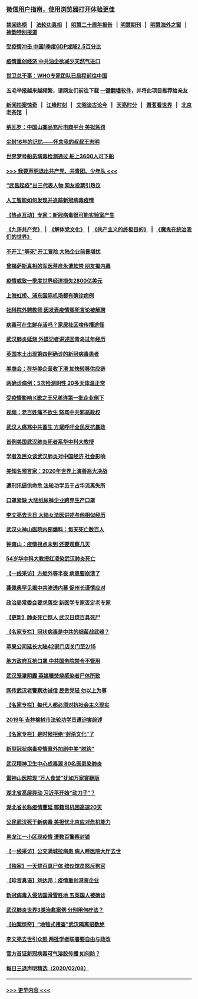 ### [微信用户指南，使用浏览器打开体验更佳](https://github.com/gfw-breaker/banned-news1/blob/master/indexes/wechat-guide.md?t=0)
#### [禁闻热榜](热点新闻.md?t=0)  &nbsp;&nbsp;|&nbsp;&nbsp; [法轮功真相](https://github.com/gfw-breaker/truth/blob/master/README.md?t=0) &nbsp;&nbsp;|&nbsp;&nbsp; [明慧二十周年报告](https://github.com/gfw-breaker/mh-reports/blob/master/README.md?t=0) &nbsp;&nbsp;|&nbsp;&nbsp;[明慧期刊](https://github.com/gfw-breaker/mh-qikan) &nbsp;&nbsp;|&nbsp;&nbsp; [明慧海外之窗](https://github.com/gfw-breaker/mh-news/blob/master/README.md?t=0) &nbsp;&nbsp;|&nbsp;&nbsp; [神韵特别报道](https://github.com/gfw-breaker/mh-news/blob/master/shenyun.md?t=0)
#### [受疫情冲击 中国1季度GDP或降2.5百分比](../pages/nsc413/n11856571.md?t=02100711) 
#### [疫情重创经济 中共油企欲减少天然气进口](../pages/nsc413/n11856437.md?t=02100711) 
#### [世卫总干事：WHO专家团队已启程前往中国](../pages/nsc413/n11856612.md?t=02100711) 
#### 五毛举报越来越频繁，请网友们前往下载 [一键翻墙软件](https://github.com/gfw-breaker/ssr-accounts)，并将此项目推荐给亲友
#### [新闻拍案惊奇](https://github.com/gfw-breaker/banned-news1/blob/master/pages/link4.md) &nbsp;&nbsp;|&nbsp;&nbsp; [江峰时刻](https://github.com/gfw-breaker/banned-news1/blob/master/pages/link4.md) &nbsp;&nbsp;|&nbsp;&nbsp; [文昭谈古论今](https://github.com/gfw-breaker/banned-news1/blob/master/pages/link4.md) &nbsp;&nbsp;|&nbsp;&nbsp; [天亮时分](https://github.com/gfw-breaker/banned-news1/blob/master/pages/link4.md) &nbsp;&nbsp;|&nbsp;&nbsp; [萧茗看世界](https://github.com/gfw-breaker/banned-news1/blob/master/pages/link4.md) &nbsp;&nbsp;|&nbsp;&nbsp; [北京老茶馆](https://github.com/gfw-breaker/banned-news1/blob/master/pages/link4.md) &nbsp;&nbsp;|&nbsp;&nbsp; 
#### [纳瓦罗：中国山寨品充斥电商平台 美拟惩罚](../pages/nsc413/n11856440.md?t=02100711) 
#### [尘封16年的记忆——怀念我的叔叔王志明](../pages/nsc413/n11856459.md?t=02100711) 
#### [世界梦号船员病毒检测通过 船上3600人可下船](../pages/nsc413/n11856520.md?t=02100711) 
#### [>>> 我要声明退出共产党、共青团、少年队 <<<](https://github.com/begood0513/goodnews/blob/master/quit/letter.md) 
#### [“武昌起疫”出三代表人物 网友投票引热议](../pages/nsc413/n11856402.md?t=02100711) 
#### [人工智能如何发现并追踪新冠病毒疫情](../pages/nsc413/n11856398.md?t=02100711) 
#### [【热点互动】专家：新冠病毒很可能实验室产生](../pages/nsc413/n11856378.md?t=02100711) 
#### [《九评共产党》](https://github.com/begood0513/9ping.md/blob/master/README.md) &nbsp;|&nbsp; [《解体党文化》](../../../../jtdwh.md/blob/master/README.md)  &nbsp;|&nbsp; [《共产主义的终极目的》](../../../../gczydzjmd.md/blob/master/README.md) &nbsp;|&nbsp; [《魔鬼在统治我们的世界》](../../../../mgztzwmdsj.md/blob/master/README.md) 
#### [不开工“等死”开工冒险 大陆企业前景堪忧](../pages/nsc413/n11856312.md?t=02100711) 
#### [曾揭萨斯真相的军医蒋彦永遭软禁 朋友揭内幕](../pages/nsc413/n11856342.md?t=02100711) 
#### [疫情或致一季度世界经济损失2800亿美元](../pages/nsc413/n11855639.md?t=02100711) 
#### [上海虹桥、浦东国际机场都有确诊病例](../pages/nsc413/n11856262.md?t=02100711) 
#### [社科院外聘教师 因发表疫情冤死言论被解聘](../pages/nsc413/n11856129.md?t=02100711) 
#### [病毒可在生鲜存活吗？家居社区啥传播途径](../pages/nsc413/n11856279.md?t=02100711) 
#### [武汉肺炎延烧 外媒记者讲述回青岛过年经历](../pages/nsc413/n11856159.md?t=02100711) 
#### [英国本土出现第四例确诊的新冠病毒患者](../pages/nsc413/n11855930.md?t=02100711) 
#### [美商会：在华美企营收下滑 加快转移供应链](../pages/nsc413/n11855334.md?t=02100711) 
#### [两确诊病例：5次检测阴性 20多天体温正常](../pages/nsc413/n11855576.md?t=02100711) 
#### [受疫情影响 K歌之王兄弟连第一批企业倒下](../pages/nsc413/n11855001.md?t=02100711) 
#### [视频：老百姓痛不欲生 怒骂中共邪恶政权](../pages/nsc413/n11855080.md?t=02100711) 
#### [武汉人痛骂中共畜生 方斌呼吁全民反抗暴政](../pages/nsc413/n11855386.md?t=02100711) 
#### [首例美国武汉肺炎死者系华中科大教授](../pages/nsc413/n11855500.md?t=02100711) 
#### [学者及民众谈武汉肺炎对中国经济 社会影响](../pages/nsc413/n11855475.md?t=02100711) 
#### [美知名预言家：2020年世界上演善恶大决战](../pages/nsc413/n11855418.md?t=02100711) 
#### [遭刑讯逼供命危 法轮功学员于占华流离失所](../pages/nsc413/n11853979.md?t=02100711) 
#### [口罩紧缺 大陆纸尿裤企业跨界生产口罩](../pages/nsc413/n11854879.md?t=02100711) 
#### [李文亮去世日 大陆女法医讲述与他相似经历](../pages/nsc413/n11855213.md?t=02100711) 
#### [武汉火神山医院内部爆料：每天死亡数百人](../pages/nsc413/n11855017.md?t=02100711) 
#### [钟南山：疫情拐点未到 还要观察几天](../pages/nsc413/n11854504.md?t=02100711) 
#### [54岁华中科大教授红凌染武汉肺炎死亡](../pages/nsc413/n11854889.md?t=02100711) 
#### [【一线采访】方舱外等半夜 病患要崩溃了](../pages/nsc413/n11854786.md?t=02100711) 
#### [蓬佩奥罕见揭中共渗透内幕 促州长谨慎应对](../pages/nsc413/n11854685.md?t=02100711) 
#### [政治局常委会要求落空 新医学专家否定老专家](../pages/nsc413/n11852540.md?t=02100711) 
#### [【更新】肺炎死亡惊人 武汉日烧百具死尸](../pages/nsc413/n11801312.md?t=02100711) 
#### [【名家专栏】冠状病毒是中共的细菌战武器？](../pages/nsc413/n11854546.md?t=02100711) 
#### [苹果公司延长大陆42家门店关门至2/15](../pages/nsc413/n11854605.md?t=02100711) 
#### [地方政府互抢口罩 中共国务院禁令不管用](../pages/nsc413/n11854459.md?t=02100711) 
#### [武汉笼罩阴霾 英媒曝焚烧感染者尸体所致](../pages/nsc413/n11854482.md?t=02100711) 
#### [网传武汉老警察劝诫信 民贵党轻 勿以上为尊](../pages/nsc413/n11854494.md?t=02100711) 
#### [【名家专栏】每代人都必须对抗社会主义现实](../pages/nsc413/n11831412.md?t=02100711) 
#### [2019年 吉林榆树市法轮功学员遭迫害综述](../pages/nsc413/n11849574.md?t=02100711) 
#### [【名家专栏】是时候拒绝“封杀文化”了](../pages/nsc413/n11814093.md?t=02100711) 
#### [新型冠状病毒疫情意外加剧中美“脱钩”](../pages/nsc413/n11854475.md?t=02100711) 
#### [武汉精神卫生中心成毒源 80名医患染肺炎](../pages/nsc413/n11854415.md?t=02100711) 
#### [雷神山医院现“万人食堂”犹如万家宴翻版](../pages/nsc413/n11854454.md?t=02100711) 
#### [湖北省高层异动 习近平开始“动刀子”？](../pages/nsc413/n11854313.md?t=02100711) 
#### [湖北省长称疫情蔓延 鄂籍司机困高速20天](../pages/nsc413/n11854382.md?t=02100711) 
#### [公民武汉死于新病毒 美担忧北京应对危机能力](../pages/nsc413/n11854331.md?t=02100711) 
#### [黑龙江一小区现疫情 遭数百警察封锁](../pages/nsc413/n11854347.md?t=02100711) 
#### [【一线采访】公交满城拉病患 病人睡医院大厅去世](../pages/nsc413/n11854322.md?t=02100711) 
#### [【独家】一天烧百具尸体 殡仪馆员怒斥狗官](../pages/nsc413/n11853323.md?t=02100711) 
#### [【珍言真语】刘达邦：疫情重创港资企业](../pages/nsc413/n11854274.md?t=02100711) 
#### [新冠病毒入侵法国滑雪胜地 五英国人被确诊](../pages/nsc413/n11854307.md?t=02100711) 
#### [武汉肺炎世界3类治愈案例 分别用何疗法？](../pages/nsc413/n11854231.md?t=02100711) 
#### [【拍案惊奇】“地毯式搜查”武汉隔离招数绝](../pages/nsc413/n11853334.md?t=02100711) 
#### [李文亮去世引众怒 两批学者联署要自由与政改](../pages/nsc413/n11854100.md?t=02100711) 
#### [官方首证新冠病毒可气溶胶传播 如何防？](../pages/nsc413/n11854210.md?t=02100711) 
#### [每日三退声明精选（2020/02/08）](../pages/nsc413/n11854227.md?t=02100711) 

----
#### [ >>> 更早内容 <<< ](../indexes/nsc413-earlier.md)
